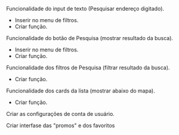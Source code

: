 Funcionalidade do input de texto (Pesquisar endereço digitado).
- Inserir no menu de filtros.
- Criar função.

Funcionalidade do botão de Pesquisa (mostrar resultado da busca).
- Inserir no menu de filtros.
- Criar função.

Funcionalidade dos filtros de Pesquisa (filtrar resultado da busca).
- Criar função.

Funcionalidade dos cards da lista (mostrar abaixo do mapa).
- Criar função.

Criar as configurações de conta de usuário.

Criar interfase das "promos" e dos favoritos